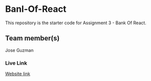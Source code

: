 # Banl-Of-React
This repository is the starter code for Assignment 3 - Bank Of React.

## Team member(s)

Jose Guzman

### Live Link
[Website link](https://joseg777.github.io/assignment-3)

